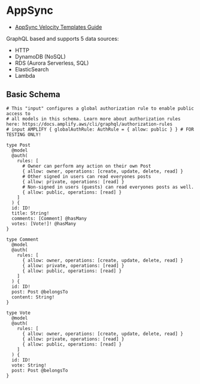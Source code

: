 # AppSync
* [AppSync Velocity Templates Guide](https://gerard-sans.medium.com/aws-appsync-velocity-templates-guide-55b9d2bff053)

GraphQL based and supports 5 data sources:
* HTTP
* DynamoDB (NoSQL)
* RDS (Aurora Serverless, SQL)
* ElasticSearch
* Lambda

## Basic Schema
```gql
# This "input" configures a global authorization rule to enable public access to
# all models in this schema. Learn more about authorization rules here: https://docs.amplify.aws/cli/graphql/authorization-rules
# input AMPLIFY { globalAuthRule: AuthRule = { allow: public } } # FOR TESTING ONLY!

type Post
  @model
  @auth(
    rules: [
      # Owner can perform any action on their own Post
      { allow: owner, operations: [create, update, delete, read] }
      # Other signed in users can read everyones posts
      { allow: private, operations: [read] }
      # Non-signed in users (guests) can read everyones posts as well.
      { allow: public, operations: [read] }
    ]
  ) {
  id: ID!
  title: String!
  comments: [Comment] @hasMany
  votes: [Vote!]! @hasMany
}

type Comment
  @model
  @auth(
    rules: [
      { allow: owner, operations: [create, update, delete, read] }
      { allow: private, operations: [read] }
      { allow: public, operations: [read] }
    ]
  ) {
  id: ID!
  post: Post @belongsTo
  content: String!
}

type Vote
  @model
  @auth(
    rules: [
      { allow: owner, operations: [create, update, delete, read] }
      { allow: private, operations: [read] }
      { allow: public, operations: [read] }
    ]
  ) {
  id: ID!
  vote: String!
  post: Post @belongsTo
}
``` 
